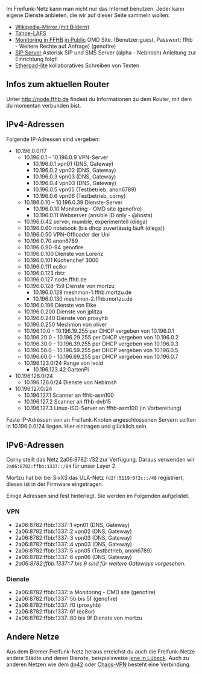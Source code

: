 Im Freifunk-Netz kann man nicht nur das Internet benutzen. Jeder kann eigene Dienste anbieten, die wir auf dieser Seite sammeln wollen:

* [Wikipedia-Mirror (mit Bildern)](http://wikipedia.ffhb.de)
* [Tahoe-LAFS](/Dienste/Tahoe-LAFS)
* [Monitoring in FFHB](http://monitoring.ffhb.de) [in Public](http://monitoring.ffhb.ml) OMD Site.
  (Benutzer:guest, Passwort: ffhb - Weitere Rechte auf Anfrage) (genofire)
* [SIP Server](http://sip.services.ffhb.de/web/) Asterisk SIP und SMS Server (alpha - Nebirosh) Anleitung zur Einrichtung folgt!
* [Etherpad-lite](http://pads.services.ffhb.de/) kollaboratives Schreiben von Texten

## Infos zum aktuellen Router
Unter http://node.ffhb.de findest du Informationen zu dem Router, mit dem du momentan verbunden bist.

## IPv4-Adressen
Folgende IP-Adressen sind vergeben:

* 10.196.0.0/17
    * 10.196.0.1 – 10.196.0.9 VPN-Server
      * 10.196.0.1 vpn01 (DNS, Gateway)
      * 10.196.0.2 vpn02 (DNS, Gateway)
      * 10.196.0.3 vpn03 (DNS, Gateway)
      * 10.196.0.4 vpn03 (DNS, Gateway)
      * 10.196.0.5 vpn05 (Testbetrieb, anon6789)
      * 10.196.0.6 vpn06 (Testbetrieb, corny)
    * 10.196.0.10 – 10.196.0.39 Dienste-Server
      * 10.196.0.10 Monitoring - OMD site (genofire)
      * 10.196.0.11 Webserver (ansible ID only - @hosts)
    * 10.196.0.42 server, mumble, experimentell (diega)
    * 10.196.0.60 notebook (bis dhcp zuverlässig läuft (diega))
    * 10.196.0.50 VPN-Offloader der Uni
    * 10.196.0.70 anon6789
    * 10.196.0.90-94 genofire
    * 10.196.0.100 Dienste von Lorenz
    * 10.196.0.101 Küchenchef 3000
    * 10.196.0.111 ec8or
    * 10.196.0.123 rbtz 
    * 10.196.0.127 node.ffhb.de
    * 10.196.0.128-159 Dienste von mortzu
      * 10.196.0.129 meshmon-1.ffhb.mortzu.de
      * 10.196.0.130 meshmon-2.ffhb.mortzu.de
    * 10.196.0.196 Dienste von Eike
    * 10.196.0.200 Dienste von jplitza
    * 10.196.0.240 Dienste von proxyhb
    * 10.196.0.250 Meshmon von oliver
    * 10.196.10.0 - 10.196.19.255 per DHCP vergeben von 10.196.0.1
    * 10.196.20.0 - 10.196.29.255 per DHCP vergeben von 10.196.0.2
    * 10.196.30.0 - 10.196.39.255 per DHCP vergeben von 10.196.0.3
    * 10.196.50.0 - 10.196.59.255 per DHCP vergeben von 10.196.0.5
    * 10.196.60.0 - 10.196.69.255 per DHCP vergeben von 10.196.0.7
  * 10.196.123.0/24 Range von Ixoid
    * 10.196.123.42 GartenPi
* 10.196.126.0/24
  * 10.196.126.0/24 Dienste von Nebirosh
* 10.196.127.0/24
  * 10.196.127.1 Scanner an ffhb-asm100
  * 10.196.127.2 Scanner an ffhb-dvb15
  * 10.196.127.3 Linux-ISO-Server an ffhb-asm100 (in Vorbereitung)

Feste IP-Adressen von an Freifunk-Knoten angeschlossenen Servern sollten in 10.196.0.0/24 liegen. Hier eintragen und glücklich sein.

## IPv6-Adressen
Corny stellt das Netz 2a06:8782::/32 zur Verfügung.
Daraus verwenden wir `2a06:8782:ffbb:1337::/64` für unser Layer 2.

Mortzu hat bei bei SixXS das ULA-Netz `fd2f:5119:0f2c::/48` registriert, dieses ist in der Firmware eingetragen.

Einige Adressen sind fest hinterlegt. Sie werden im Folgenden aufgelistet.

### VPN
  * 2a06:8782:ffbb:1337::1 vpn01 (DNS, Gateway)
  * 2a06:8782:ffbb:1337::2 vpn02 (DNS, Gateway)
  * 2a06:8782:ffbb:1337::3 vpn03 (DNS, Gateway)
  * 2a06:8782:ffbb:1337::4 vpn03 (DNS, Gateway)
  * 2a06:8782:ffbb:1337::5 vpn05 (Testbetrieb, anon6789)
  * 2a06:8782:ffbb:1337::6 vpn06 (DNS, Gateway)
  * *2a06:8782:ffbb:1337::7 bis 9 sind für weitere Gateways vorgesehen.*

### Dienste
  * 2a06:8782:ffbb:1337::a Monitoring - OMD site (genofire)
  * 2a06:8782:ffbb:1337::5b bis 5f (genofire)
  * 2a06:8782:ffbb:1337::f0 (proxyhb)
  * 2a06:8782:ffbb:1337::6f (ec8or)
  * 2a06:8782:ffbb:1337::80 bis 9f Dienste von mortzu

## Andere Netze
Aus dem Bremer Freifunk-Netz heraus erreichst du auch die Freifunk-Netze andere Städte und deren Dienste, beispielsweise [jene in Lübeck](http://luebeck.freifunk.net/wiki/Freifunk-verwenden). Auch zu anderen Netzen wie dem [dn42](http://dn42.net) oder [Chaos-VPN](http://wiki.hamburg.ccc.de/index.php/ChaosVPN) besteht eine Verbindung.
